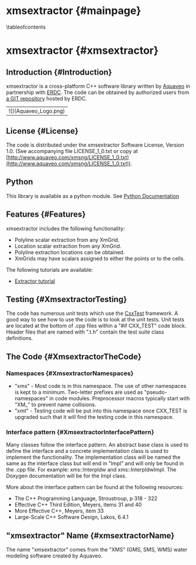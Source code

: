 xmsextractor {#mainpage}
============
\tableofcontents

xmsextractor {#xmsextractor}
============

Introduction {#Introduction}
------------

xmsextractor is a cross-platform C++ software library written by [Aquaveo](http://www.aquaveo.com/) in partnership with [ERDC](http://www.erdc.usace.army.mil/). The code can be obtained by authorized users from [a GIT repository](https://public.git.erdc.dren.mil/computational-analysis-and-mechanics/Filigree) hosted by ERDC.

<table align="center" border="0">
  <tr>
    <td>![](Aquaveo_Logo.png)</td>
  </tr>
</table>

License {#License}
-------

The code is distributed under the xmsextractor Software License, Version 1.0. (See accompanying file LICENSE_1_0.txt or copy at [http://www.aquaveo.com/xmsng/LICENSE_1_0.txt](http://www.aquaveo.com/xmsng/LICENSE_1_0.txt)). 

Python
------

This library is available as a python module. See [Python Documentation](./pydocs)

Features {#Features}
--------
xmsextractor includes the following functionality:

* Polyline scalar extraction from any XmGrid.
* Location scalar extraction from any XmGrid.
* Polyline extraction locations can be obtained.
* XmGrids may have scalars assigned to either the points or to the cells.

The following tutorials are available:

* [Extractor tutorial](Extractor_Tutorial.md)

Testing {#XmsextractorTesting}
-------

The code has numerous unit tests which use the [CxxTest](http://cxxtest.com/) framework. A good way to see how to use the code is to look at the unit tests. Unit tests are located at the bottom of .cpp files within a "#if CXX_TEST" code block. Header files that are named with ".t.h" contain the test suite class definitions.

The Code {#XmsextractorTheCode}
--------
### Namespaces {#XmsextractorNamespaces}
* "xms" - Most code is in this namespace. The use of other namespaces is kept to a minimum. Two-letter prefixes are used as "pseudo-namespaces" in code modules. Preprocessor macros typically start with "XM_" to prevent name collisions.
* "xmt" - Testing code will be put into this namespace once CXX_TEST is upgraded such that it will find the testing code in this namespace.

### Interface pattern {#XmsextractorInterfacePattern}
Many classes follow the interface pattern. An abstract base class is used to define the interface and a concrete implementation class is used to implement the functionality. The implementation class will be named the same as the interface class but will end in "Impl" and will only be found in the .cpp file. For example: xms::InterpIdw and xms::InterpIdwImpl. The Doxygen documentation will be for the Impl class.

More about the interface pattern can be found at the following resources:
* The C++ Programming Language, Stroustroup, p 318 - 322
* Effective C++ Third Edition, Meyers, items 31 and 40
* More Effective C++, Meyers, item 33
* Large-Scale C++ Software Design, Lakos, 6.4.1

"xmsextractor" Name {#xmsextractorName}
------------
The name "xmsextractor" comes from the "XMS" (GMS, SMS, WMS) water modeling software created by Aquaveo.
